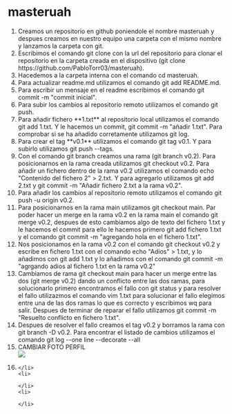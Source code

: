 # masteruah
 
<ol>
    <li>
    Creamos un repositorio en github poniendole el nombre masteruah y despues creamos en nuestro equipo una carpeta con el mismo nombre y lanzamos la carpeta con git.
    </li>
    <li>
    Escribimos el comando git clone con la url del repositorio para clonar el repositorio en la carpeta creada en el dispositivo (git clone https://github.com/PabloTorr03/masteruah).
    </li>
    <li>
    Hacedemos a la carpeta interna con el comando cd masteruah.
    </li>
    <li>
    Para actualizar readme.md utilizamos el comando git add README.md.
    </li>
    <li>
    Para escribir un mensaje en el readme escribimos el comando git commit -m "commit inicial". 
    </li>
    <li>
    Para subir los cambios al repositorio remoto utilizamos el comando git push.
    </li>
    <li>
    Para añadir fichero **1.txt** al repositorio local utilizamos el comando git add 1.txt. Y le hacemos un commit, git commit -m "añadir 1.txt". Para comprobar si se ha añadido corretamente utilizamos git log.
    </li>
    <li>
    Para crear el tag **v0.1** utilizamos el comando git tag v0.1. Y para subirlo utilizamos git push --tags.
    </li>
    <li>
    Con el comando git branch creamos una rama (git branch v0.2). Para posicionarnos en la rama creada utilizamos git checkout v0.2. Para añadir un fichero dentro de la rama v0.2 utilizamos el comando echo "Contenido del fichero 2" > 2.txt. Y para agregarlo utilizamos git add 2.txt y git commit -m "Añadir fichero 2.txt a la rama v0.2".
    </li>
    <li>
    Para añadir los cambios al repositorio remoto utilizamos el comando git push -u origin v0.2.
    </li>
    <li>
    Para posicionarnos en la rama main utilizamos git checkout main. Par poder hacer un merge en la rama v0.2 en la rama main el comando git merge v0.2, despues de esto cambiamos algo de texto del fichero 1.txt y le hacemos el commit para ello le hacemos primero git add fichero 1.txt y el comando git commit -m "agregando hola en el fichero 1.txt".
    </li>
    <li>
    Nos posicionamos en la rama v0.2 con el comando git checkout v0.2 y escribe en fichero 1.txt con el comando echo "Adios" > 1.txt, y lo añadimos con git add 1.txt y lo añadimos con el comando git commit -m "agrgando adios al fichero 1.txt en la rama v0.2"
    </li>
    <li>
    Cambiamos de rama git checkout main para hacer un merge entre las dos (git merge v0.2) dando un conflicto entre las dos ramas, para solucionarlo primero encontramos el fallo con git status y para resolver el fallo utilizazmos el comando vim 1.txt para solucionar el fallo elegimos entre una de las dos ramas lo que es correcto y escribimos wq para salir. Despues de terminar de reparar el fallo utilizamos git commit -m "Resuelto conflicto en fichero 1.txt". 
    </li>
    <li>
    Despues de resolver el fallo creamos el tag v0.2 y borramos la rama con git branch -D v0.2. Para encontrar el listado de cambios utilizamos el comando git log --one line --decorate --all 
    </li>
    <li>
    CAMBIAR FOTO PERFIL
    </li>
    <img src="C:\Users\pablo\Desktop\1ºDam\Entornos\Screenshot_1.png">
    <li>
    
    </li>
    <li>
    
    </li>
    <li>
    
    </li>
</ol>


